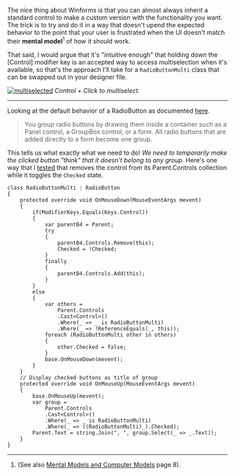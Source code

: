 The nice thing about Winforms is that you can almost always inherit a standard control to make a custom version with the functionality you want. The trick is to try and do it in a way that doesn't upend the expected behavior to the point that your user is frustrated when the UI doesn't match their **mental model**<sup>1</sup> of how it should work.

That said, I would argue that it's "intuitive enough" that holding down the [Control] modifier key is an accepted way to access multiselection when it's available, so that's the approach I'll take for a `RadioButtonMulti` class that can be swapped out in your designer file.

[![multiselected][1]][1] _Control + Click to multiselect._

***
Looking at the default behavior of a RadioButton as documented [here](https://learn.microsoft.com/en-us/dotnet/desktop/winforms/controls/how-to-group-windows-forms-radiobutton-controls-to-function-as-a-set).

> You group radio buttons by drawing them inside a container such as a Panel control, a GroupBox control, or a form. All radio buttons that are added directly to a form become one group. 

This tells us what exactly what we need to do! _We need to temporarily make the clicked button "think" that it doesn't belong to any group._  Here's one way that I [tested](https://github.com/IVSoftware/radio-button-mutiselect.git) that removes the control from its Parent.Controls collection while it toggles the `Checked` state.

    class RadioButtonMulti : RadioButton
    {
        protected override void OnMouseDown(MouseEventArgs mevent)
        {
            if(ModifierKeys.Equals(Keys.Control))
            {
                var parentB4 = Parent;
                try
                {
                    parentB4.Controls.Remove(this);
                    Checked = !Checked;
                }
                finally
                {
                    parentB4.Controls.Add(this);
                }
            }
            else
            {
                var others =
                    Parent.Controls
                    .Cast<Control>()
                    .Where(_ => _ is RadioButtonMulti)
                    .Where(_ => !ReferenceEquals(_, this));
                foreach (RadioButtonMulti other in others)
                {
                    other.Checked = false;
                }
                base.OnMouseDown(mevent);
            }
        }
        // Display checked buttons as title of group
        protected override void OnMouseUp(MouseEventArgs mevent)
        {
            base.OnMouseUp(mevent);
            var group =
                Parent.Controls
                .Cast<Control>()
                .Where(_ => _ is RadioButtonMulti)
                .Where(_ => ((RadioButtonMulti)_).Checked);
            Parent.Text = string.Join(", ", group.Select(_ => _.Text));
        }
    }
***
1. (See also [Mental Models and Computer Models](https://www.cs.cornell.edu/courses/cs5150/2019sp/slides/9-usability.pdf) page 8).


  [1]: https://i.stack.imgur.com/FFMbg.png